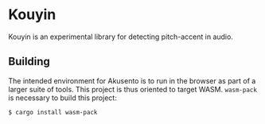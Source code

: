 # Kouyin 

Kouyin is an experimental library for detecting pitch-accent in audio.

## Building 

The intended environment for Akusento is to run in the browser as part of a larger suite of tools. 
This project is thus oriented to target WASM. `wasm-pack` is necessary to build this project:

```bash
$ cargo install wasm-pack
```
